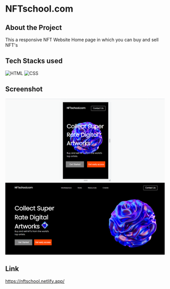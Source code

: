 # NFTschool.com

## About the Project

This a responsive NFT Website Home page in which you can buy and sell NFT's

## Tech Stacks used 

![HTML](https://img.shields.io/badge/html5%20-%23E34F26.svg?&style=for-the-badge&logo=html5&logoColor=white)
![CSS](https://img.shields.io/badge/css3%20-%231572B6.svg?&style=for-the-badge&logo=css3&logoColor=white)

## Screenshot

<img src= "Screenshot (43).png" />
<img src= "Screenshot (45).png" />

## Link

https://nftschool.netlify.app/
